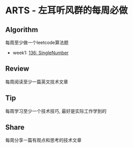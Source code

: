 # ARTS - 左耳听风群的每周必做

## Algorithm
每周至少做一个leetcode算法题 

+ week1: [136: SingleNumber](https://github.com/wangweiomg/arts/blob/master/week1/SingleNumber.md)


## Review
每周阅读至少一篇英文技术文章 


## Tip
每周学习至少一个技术技巧, 最好是实际工作学到的


## Share
每周分享一篇有观点和思考的技术文章
